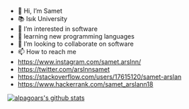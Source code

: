 - 👋 Hi, I’m Samet
- :books: Isık University
- 👀 I’m interested in software
- 🌱 learning new programming languages
- 💞️ I’m looking to collaborate on software
- 📫 How to reach me
- https://www.instagram.com/samet.arslnn/
- https://twitter.com/arslnnsamet
- https://stackoverflow.com/users/17615120/samet-arslan
- https://www.hackerrank.com/samet_arslann18
 
 [![alpagoars's github stats](https://github-readme-stats.vercel.app/api?username=SametArslan&count_private=true&show_icons=true&theme=radical&hide_rank=false)](https://github.com/alpagoars/github-readme-stats)

